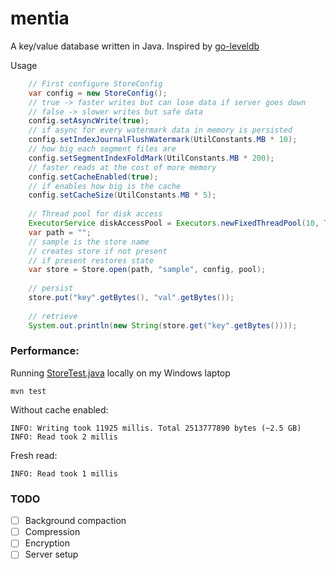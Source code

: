 # mentia

A key/value database written in Java. Inspired by [go-leveldb](https://github.com/syndtr/goleveldb)

Usage
```java
    // First configure StoreConfig
    var config = new StoreConfig();
    // true -> faster writes but can lose data if server goes down
    // false -> slower writes but safe data         
    config.setAsyncWrite(true);
    // if async for every watermark data in memory is persisted
    config.setIndexJournalFlushWatermark(UtilConstants.MB * 10);
    // how big each segment files are
    config.setSegmentIndexFoldMark(UtilConstants.MB * 200);
    // faster reads at the cost of more memory
    config.setCacheEnabled(true);
    // if enables how big is the cache
    config.setCacheSize(UtilConstants.MB * 5);
    
    // Thread pool for disk access
    ExecutorService diskAccessPool = Executors.newFixedThreadPool(10, Thread.ofVirtual().factory());
    var path = "";
    // sample is the store name
    // creates store if not present
    // if present restores state        
    var store = Store.open(path, "sample", config, pool);
    
    // persist
    store.put("key".getBytes(), "val".getBytes());
    
    // retrieve 
    System.out.println(new String(store.get("key".getBytes())));
```

### Performance:
Running [StoreTest.java](https://github.com/jeyaram-a/mentia/blob/main/store/src/test/java/org/jhouse/mentia/store/StoreTest.java) locally on my Windows laptop<br/>
```shell
mvn test
```
Without cache enabled:

```shell
INFO: Writing took 11925 millis. Total 2513777890 bytes (~2.5 GB)
INFO: Read took 2 millis
```

Fresh read:
```shell
INFO: Read took 1 millis
```

### TODO
- [ ] Background compaction
- [ ] Compression
- [ ] Encryption
- [ ] Server setup